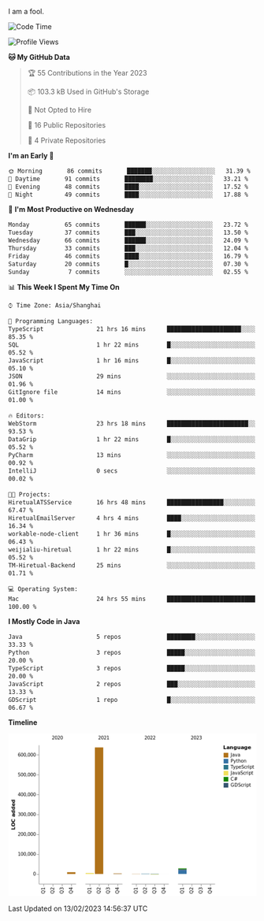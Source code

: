 I am a fool.

<!--START_SECTION:waka-->
![Code Time](http://img.shields.io/badge/Code%20Time-63%20hrs%2044%20mins-blue)

![Profile Views](http://img.shields.io/badge/Profile%20Views-49-blue)

**🐱 My GitHub Data** 

> 🏆 55 Contributions in the Year 2023
 > 
> 📦 103.3 kB Used in GitHub's Storage 
 > 
> 🚫 Not Opted to Hire
 > 
> 📜 16 Public Repositories 
 > 
> 🔑 4 Private Repositories  
 > 
**I'm an Early 🐤** 

```text
🌞 Morning       86 commits       ███████░░░░░░░░░░░░░░░░░░   31.39 % 
🌆 Daytime       91 commits       ████████░░░░░░░░░░░░░░░░░   33.21 % 
🌃 Evening       48 commits       ████░░░░░░░░░░░░░░░░░░░░░   17.52 % 
🌙 Night         49 commits       ████░░░░░░░░░░░░░░░░░░░░░   17.88 % 

```
📅 **I'm Most Productive on Wednesday** 

```text
Monday          65 commits       ██████░░░░░░░░░░░░░░░░░░░   23.72 % 
Tuesday         37 commits       ███░░░░░░░░░░░░░░░░░░░░░░   13.50 % 
Wednesday       66 commits       ██████░░░░░░░░░░░░░░░░░░░   24.09 % 
Thursday        33 commits       ███░░░░░░░░░░░░░░░░░░░░░░   12.04 % 
Friday          46 commits       ████░░░░░░░░░░░░░░░░░░░░░   16.79 % 
Saturday        20 commits       █░░░░░░░░░░░░░░░░░░░░░░░░   07.30 % 
Sunday           7 commits       ░░░░░░░░░░░░░░░░░░░░░░░░░   02.55 % 

```


📊 **This Week I Spent My Time On** 

```text
⌚︎ Time Zone: Asia/Shanghai

💬 Programming Languages: 
TypeScript               21 hrs 16 mins      █████████████████████░░░░   85.35 % 
SQL                      1 hr 22 mins        █░░░░░░░░░░░░░░░░░░░░░░░░   05.52 % 
JavaScript               1 hr 16 mins        █░░░░░░░░░░░░░░░░░░░░░░░░   05.10 % 
JSON                     29 mins             ░░░░░░░░░░░░░░░░░░░░░░░░░   01.96 % 
GitIgnore file           14 mins             ░░░░░░░░░░░░░░░░░░░░░░░░░   01.00 % 

🔥 Editors: 
WebStorm                 23 hrs 18 mins      ███████████████████████░░   93.53 % 
DataGrip                 1 hr 22 mins        █░░░░░░░░░░░░░░░░░░░░░░░░   05.52 % 
PyCharm                  13 mins             ░░░░░░░░░░░░░░░░░░░░░░░░░   00.92 % 
IntelliJ                 0 secs              ░░░░░░░░░░░░░░░░░░░░░░░░░   00.02 % 

🐱‍💻 Projects: 
HiretualATSService       16 hrs 48 mins      ████████████████░░░░░░░░░   67.47 % 
HiretualEmailServer      4 hrs 4 mins        ████░░░░░░░░░░░░░░░░░░░░░   16.34 % 
workable-node-client     1 hr 36 mins        █░░░░░░░░░░░░░░░░░░░░░░░░   06.43 % 
weijialiu-hiretual       1 hr 22 mins        █░░░░░░░░░░░░░░░░░░░░░░░░   05.52 % 
TM-Hiretual-Backend      25 mins             ░░░░░░░░░░░░░░░░░░░░░░░░░   01.71 % 

💻 Operating System: 
Mac                      24 hrs 55 mins      █████████████████████████   100.00 % 

```

**I Mostly Code in Java** 

```text
Java                     5 repos             ████████░░░░░░░░░░░░░░░░░   33.33 % 
Python                   3 repos             █████░░░░░░░░░░░░░░░░░░░░   20.00 % 
TypeScript               3 repos             █████░░░░░░░░░░░░░░░░░░░░   20.00 % 
JavaScript               2 repos             ███░░░░░░░░░░░░░░░░░░░░░░   13.33 % 
GDScript                 1 repo              █░░░░░░░░░░░░░░░░░░░░░░░░   06.67 % 

```


**Timeline**

![Chart not found](https://raw.githubusercontent.com/VeejaLiu/VeejaLiu/master/charts/bar_graph.png) 


 Last Updated on 13/02/2023 14:56:37 UTC
<!--END_SECTION:waka-->
